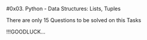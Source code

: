 #0x03. Python - Data Structures: Lists, Tuples



There are only 15 Questions to be solved on this Tasks

!!!GOODLUCK...
